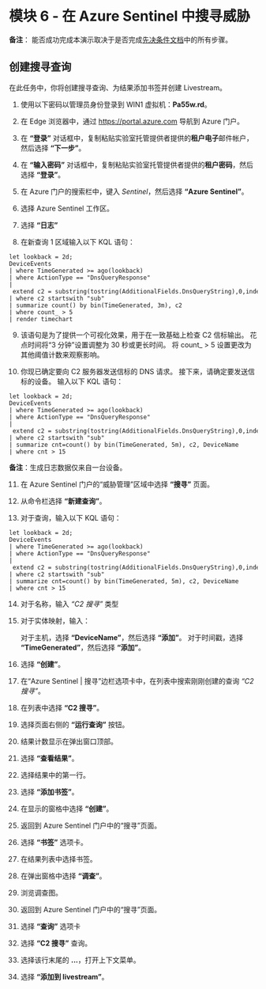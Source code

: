 ﻿# 模块 6 - 在 Azure Sentinel 中搜寻威胁

**备注**： 能否成功完成本演示取决于是否完成[先决条件文档](00-prerequisites.md)中的所有步骤。 

## 创建搜寻查询

在此任务中，你将创建搜寻查询、为结果添加书签并创建 Livestream。

1. 使用以下密码以管理员身份登录到 WIN1 虚拟机：**Pa55w.rd**。  

2. 在 Edge 浏览器中，通过 https://portal.azure.com 导航到 Azure 门户。

3. 在 **“登录”** 对话框中，复制粘贴实验室托管提供者提供的**租户电子**邮件帐户，然后选择 **“下一步”**。

4. 在 **“输入密码”** 对话框中，复制粘贴实验室托管提供者提供的**租户密码**，然后选择 **“登录”**。

5. 在 Azure 门户的搜索栏中，键入 *Sentinel*，然后选择 **“Azure Sentinel”**。

6. 选择 Azure Sentinel 工作区。

7. 选择 **“日志”**

8. 在新查询 1 区域输入以下 KQL 语句：

```KQL
let lookback = 2d;
DeviceEvents
| where TimeGenerated >= ago(lookback) 
| where ActionType == "DnsQueryResponse"
| extend c2 = substring(tostring(AdditionalFields.DnsQueryString),0,indexof(tostring(AdditionalFields.DnsQueryString),"."))
| where c2 startswith "sub"
| summarize count() by bin(TimeGenerated, 3m), c2
| where count_ > 5
| render timechart 
```

9. 该语句是为了提供一个可视化效果，用于在一致基础上检查 C2 信标输出。  花点时间将“3 分钟”设置调整为 30 秒或更长时间。  将 count_ > 5 设置更改为其他阈值计数来观察影响。

10. 你现已确定要向 C2 服务器发送信标的 DNS 请求。  接下来，请确定要发送信标的设备。  输入以下 KQL 语句：

```KQL
let lookback = 2d;
DeviceEvents
| where TimeGenerated >= ago(lookback) 
| where ActionType == "DnsQueryResponse"
| extend c2 = substring(tostring(AdditionalFields.DnsQueryString),0,indexof(tostring(AdditionalFields.DnsQueryString),"."))
| where c2 startswith "sub"
| summarize cnt=count() by bin(TimeGenerated, 5m), c2, DeviceName
| where cnt > 15
```

**备注**：生成日志数据仅来自一台设备。

11. 在 Azure Sentinel 门户的“威胁管理”区域中选择 **“搜寻”** 页面。

12. 从命令栏选择 **“新建查询”**。

13. 对于查询，输入以下 KQL 语句：

```KQL
let lookback = 2d;
DeviceEvents
| where TimeGenerated >= ago(lookback) 
| where ActionType == "DnsQueryResponse"
| extend c2 = substring(tostring(AdditionalFields.DnsQueryString),0,indexof(tostring(AdditionalFields.DnsQueryString),"."))
| where c2 startswith "sub"
| summarize cnt=count() by bin(TimeGenerated, 5m), c2, DeviceName
| where cnt > 15
```

14. 对于名称，输入 *“C2 搜寻”* 类型

15. 对于实体映射，输入：

    对于主机，选择 **“DeviceName”**，然后选择 **“添加”**。
    对于时间戳，选择 **“TimeGenerated”**，然后选择 **“添加”**。

16. 选择 **“创建”**。

17. 在“Azure Sentinel | 搜寻”边栏选项卡中，在列表中搜索刚刚创建的查询 *“C2 搜寻”*。

18. 在列表中选择 **“C2 搜寻”**。

19.  选择页面右侧的 **“运行查询”** 按钮。

20. 结果计数显示在弹出窗口顶部。

21. 选择 **“查看结果”**。

22. 选择结果中的第一行。 

23. 选择 **“添加书签”**。

24. 在显示的窗格中选择 **“创建”**。

25. 返回到 Azure Sentinel 门户中的“搜寻”页面。

26. 选择 **“书签”** 选项卡。

27. 在结果列表中选择书签。

28. 在弹出窗格中选择 **“调查”**。

29. 浏览调查图。

30. 返回到 Azure Sentinel 门户中的“搜寻”页面。

31. 选择 **“查询”** 选项卡

32. 选择 **“C2 搜寻”** 查询。

33. 选择该行末尾的 **...**，打开上下文菜单。

34. 选择 **“添加到 livestream”**。